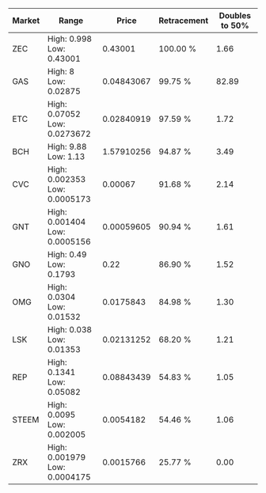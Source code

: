 | Market | Range | Price| Retracement | Doubles to 50% |
| --- | --- | --- | --- | --- |
| ZEC | High: 0.998<br />Low: 0.43001 | 0.43001 | 100.00 % | 1.66 |
| GAS | High: 8<br />Low: 0.02875 | 0.04843067 | 99.75 % | 82.89 |
| ETC | High: 0.07052<br />Low: 0.0273672 | 0.02840919 | 97.59 % | 1.72 |
| BCH | High: 9.88<br />Low: 1.13 | 1.57910256 | 94.87 % | 3.49 |
| CVC | High: 0.002353<br />Low: 0.0005173 | 0.00067 | 91.68 % | 2.14 |
| GNT | High: 0.001404<br />Low: 0.0005156 | 0.00059605 | 90.94 % | 1.61 |
| GNO | High: 0.49<br />Low: 0.1793 | 0.22 | 86.90 % | 1.52 |
| OMG | High: 0.0304<br />Low: 0.01532 | 0.0175843 | 84.98 % | 1.30 |
| LSK | High: 0.038<br />Low: 0.01353 | 0.02131252 | 68.20 % | 1.21 |
| REP | High: 0.1341<br />Low: 0.05082 | 0.08843439 | 54.83 % | 1.05 |
| STEEM | High: 0.0095<br />Low: 0.002005 | 0.0054182 | 54.46 % | 1.06 |
| ZRX | High: 0.001979<br />Low: 0.0004175 | 0.0015766 | 25.77 % | 0.00 |
